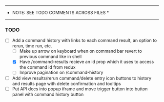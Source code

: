 **********************************************
*    NOTE: SEE TODO COMMENTS ACROSS FILES    *
**********************************************

### TODO
- [ ] Add a command history with links to each command result, an option to rerun, time run, etc.
  - [ ] Make up arrow on keyboard when on command bar revert to previous command like in shell
  - [x] Have /command-results recieve an id prop which it uses to access the command id from redux
  - [ ] Improve pagination on /command-history
- [ ] Add view results/rerun command/delete entry icon buttons to history and results page with delete confirmation and tooltips
- [ ] Put API docs into popup iframe and move trigger button into button panel with command history button